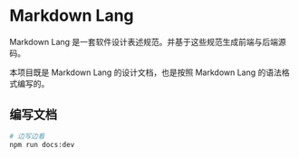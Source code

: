 # Markdown Lang

Markdown Lang 是一套软件设计表述规范。并基于这些规范生成前端与后端源码。

本项目既是 Markdown Lang 的设计文档，也是按照 Markdown Lang 的语法格式编写的。

## 编写文档

```sh
# 边写边看
npm run docs:dev
```